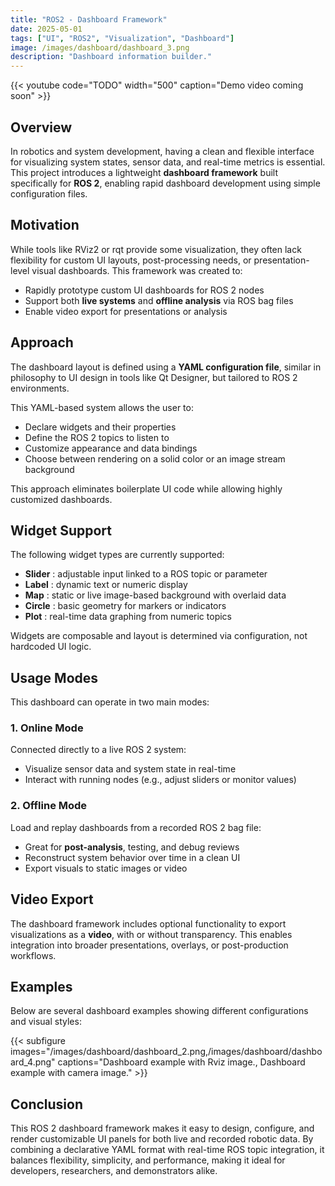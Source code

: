 ```yaml
---
title: "ROS2 - Dashboard Framework"
date: 2025-05-01
tags: ["UI", "ROS2", "Visualization", "Dashboard"]
image: /images/dashboard/dashboard_3.png
description: "Dashboard information builder."
---
```


{{< youtube code="TODO" width="500" caption="Demo video coming soon" >}}

## Overview

In robotics and system development, having a clean and flexible interface for visualizing system states, sensor data, and real-time metrics is essential. This project introduces a lightweight **dashboard framework** built specifically for **ROS 2**, enabling rapid dashboard development using simple configuration files.

## Motivation

While tools like RViz2 or rqt provide some visualization, they often lack flexibility for custom UI layouts, post-processing needs, or presentation-level visual dashboards. This framework was created to:

- Rapidly prototype custom UI dashboards for ROS 2 nodes
- Support both **live systems** and **offline analysis** via ROS bag files
- Enable video export for presentations or analysis

## Approach

The dashboard layout is defined using a **YAML configuration file**, similar in philosophy to UI design in tools like Qt Designer, but tailored to ROS 2 environments.

This YAML-based system allows the user to:
- Declare widgets and their properties
- Define the ROS 2 topics to listen to
- Customize appearance and data bindings
- Choose between rendering on a solid color or an image stream background

This approach eliminates boilerplate UI code while allowing highly customized dashboards.

## Widget Support

The following widget types are currently supported:

- **Slider** : adjustable input linked to a ROS topic or parameter
- **Label** : dynamic text or numeric display
- **Map** : static or live image-based background with overlaid data
- **Circle** : basic geometry for markers or indicators
- **Plot** : real-time data graphing from numeric topics

Widgets are composable and layout is determined via configuration, not hardcoded UI logic.

## Usage Modes

This dashboard can operate in two main modes:

### 1. Online Mode

Connected directly to a live ROS 2 system:
- Visualize sensor data and system state in real-time
- Interact with running nodes (e.g., adjust sliders or monitor values)

### 2. Offline Mode

Load and replay dashboards from a recorded ROS 2 bag file:
- Great for **post-analysis**, testing, and debug reviews
- Reconstruct system behavior over time in a clean UI
- Export visuals to static images or video

## Video Export

The dashboard framework includes optional functionality to export visualizations as a **video**, with or without transparency. This enables integration into broader presentations, overlays, or post-production workflows.

## Examples

Below are several dashboard examples showing different configurations and visual styles:

{{< subfigure images="/images/dashboard/dashboard_2.png,/images/dashboard/dashboard_4.png" captions="Dashboard example with Rviz image., Dashboard example with camera image." >}}

## Conclusion

This ROS 2 dashboard framework makes it easy to design, configure, and render customizable UI panels for both live and recorded robotic data. By combining a declarative YAML format with real-time ROS topic integration, it balances flexibility, simplicity, and performance, making it ideal for developers, researchers, and demonstrators alike.
